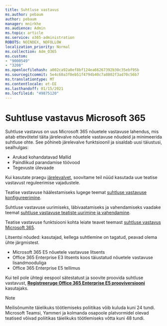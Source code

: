 ```yaml
---
title: Suhtluse vastavus
ms.author: pebaum
author: pebaum
manager: mnirkhe
ms.audience: Admin
ms.topic: article
ms.service: o365-administration
ROBOTS: NOINDEX, NOFOLLOW
localization_priority: Normal
ms.collection: Adm_O365
ms.custom:
- "9000549"
- "3208"
ms.openlocfilehash: a002ca92a0ef8bf124ea66267392b30c35ebf95b
ms.sourcegitcommit: 5e4c60a3f0eb51f4794b40c7a8802f3ad70c56b7
ms.translationtype: MT
ms.contentlocale: et-EE
ms.lasthandoff: 01/15/2021
ms.locfileid: "49875120"
---
```

# <a name="communication-compliance-in-microsoft-365"></a>Suhtluse vastavus Microsoft 365

Suhtluse vastavus on uus Microsoft 365 nõuetele vastavuse lahendus, mis aitab ettevõtetel täita järelevalve nõuetele vastavuse nõudeid ja minimeerida suhtluse ohte. See põhineb järelevalve funktsioonil ja sisaldab uusi täiustusi, sealhulgas:

- Arukad kohandatavad Mallid
- Paindlikud parandamise töövood
- Tegevuste ülevaade

Kui kasutate praegu [järelevalvet](https://docs.microsoft.com/microsoft-365/compliance/supervision-policies), soovitame teil nüüd kasutada uue teatise vastavust reguleerimise vajadustele.

Teatise vastavuse häälestamiseks lugege teemat [suhtluse vastavuse konfigureerimine](https://docs.microsoft.com/microsoft-365/compliance/communication-compliance-configure).

Suhtluse vastavuse uurimiseks, läbivaatamiseks ja vahendamiseks vaadake teemat [suhtluse vastavuse teatiste uurimine ja vahendamine](https://docs.microsoft.com/microsoft-365/compliance/communication-compliance-investigate-remediate).

Teatise vastavuse funktsiooni kohta leiate teavet teemast [suhtluse vastavus Microsoft 365](https://docs.microsoft.com/microsoft-365/compliance/communication-compliance).

Litsentsi nõuded: kasutajad, kellega suhtlemine on tagatud, peavad olema ühte järgmistest.

- Microsoft 365 E5 nõuetele vastavuse litsents
- Office 365 Enterprise E3 litsents koos täiustatud nõuetele vastavuse lisandmooduliga
- Office 365 Enterprise E5 tellimus

Kui teil pole ühtegi eespool sätestatust ja soovite proovida suhtluse vastavust, **[Registreeruge Office 365 Enterprise E5 prooviversiooni](https://go.microsoft.com/fwlink/p/?LinkID=698279)** kasutajaks.

> [!NOTE]
> Meilisõnumite täielikuks töötlemiseks poliitikas võib kuluda kuni 24 tundi. Microsoft Teamsi, Yammeri ja kolmanda osapoole platvormidel olevad teatised võivad poliitikas täielikuks töötlemiseks võtta kuni 48 tundi.
